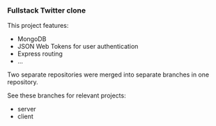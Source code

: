 ### Fullstack Twitter clone

This project features:
* MongoDB
* JSON Web Tokens for user authentication
* Express routing
* ...

Two separate repositories were merged into separate branches in one repository.

See these branches for relevant projects:
* server
* client

